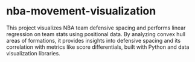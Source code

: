 # nba-movement-visualization
 This project visualizes NBA team defensive spacing and performs linear regression on team stats using positional data. By analyzing convex hull areas of formations, it provides insights into defensive spacing and its correlation with metrics like score differentials, built with Python and data visualization libraries.

